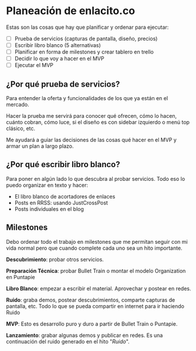# Planeación de enlacito.co

Estas son las cosas que hay que planificar y ordenar para ejecutar:

- [ ] Prueba de servicios (capturas de pantalla, diseño, precios)
- [ ] Escribir libro blanco (5 alternativas)
- [ ] Planificar en forma de milestones y crear tablero en trello
- [ ] Decidir lo que voy a hacer en el MVP
- [ ] Ejecutar el MVP

## ¿Por qué prueba de servicios?

Para entender la oferta y funcionalidades de los que ya están en el mercado.

Hacer la prueba me servirá para conocer qué ofrecen, cómo lo hacen, cuánto cobran, cómo luce, si el diseño es con sidebar izquierdo o menú top clásico, etc.

Me ayudará a guiar las decisiones de las cosas qué hacer en el MVP y armar un plan a largo plazo.

## ¿Por qué escribir libro blanco?

Para poner en algún lado lo que descubra al probar servicios. Todo eso lo puedo organizar en texto y hacer:

- El libro blanco de acortadores de enlaces
- Posts en RRSS: usando JustCrossPost
- Posts individuales en el blog

## Milestones

Debo ordenar todo el trabajo en milestones que me permitan seguir con mi vida normal pero que cuando complete cada uno sea un hito importante.

**Descubrimiento**: probar otros servicios.

**Preparación Técnica**: probar Bullet Train o montar el modelo Organization en Puntapie

**Libro Blanco**: empezar a escribir el material. Aprovechar y postear en redes.

**Ruido**: graba demos, postear descubrimientos, comparte capturas de pantalla, etc. Todo lo que se pueda compartir en internet para ir haciendo Ruido

**MVP**: Esto es desarrollo puro y duro a partir de Bullet Train o Puntapie.

**Lanzamiento**: grabar algunas demos y publicar en redes. Es una continuación del ruido generado en el hito "*Ruido*".

